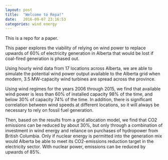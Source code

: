 ```yaml
---
layout: post
title:  "Welcome to Repa!"
date:   2016-09-07 23:16:53
categories: wind energy
---
```



This is a repo for a paper.

This paper explores the viability of relying on wind power to replace upwards of 60% of electricity generation in Alberta that would be lost if coal-fired generation is phased out.

Using hourly wind data from 17 locations across Alberta, we are able to simulate the potential wind power output available to the Alberta grid when modern, 3.5 MW-capacity wind turbines are spread across the province.

Using wind regimes for the years 2006 through 2015, we find that available wind power is less than 60% of installed capacity 98% of the time, and below 30% of capacity 74% of the time. In addition, there is significant correlation between wind speeds at different locations, so it will always be necessary to rely on fossil fuel generation.

Then, based on the results from a grid allocation model, we find that CO2 emissions can be reduced by about 30%, but only through a combination of investment in wind energy and reliance on purchases of hydropower from British Columbia. Only if nuclear energy is permitted into the generation mix would Alberta be able to meet its CO2-emissions reduction target in the electricity sector. With nuclear power, emissions can be reduced by upwards of 85%.


[repo]:      https://web.uvic.ca/~repa/

